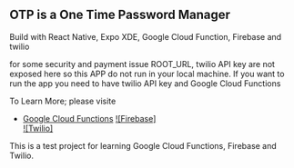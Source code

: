 ## OTP is a One Time Password Manager

Build with React Native, Expo XDE, Google Cloud Function, Firebase and twilio

for some security and payment issue ROOT_URL, twilio API key are not exposed here so this APP do not run in your local machine. If you want to run the app you need to have twilio API key and Google Cloud Functions

To Learn More; please visite
- [Google Cloud Functions](https://cloud.google.com/functions/)
[![Firebase]](https://firebase.google.com/)  
[![Twilio]](https://www.twilio.com/)

This is a test project for learning Google Cloud Functions, Firebase and Twilio.
